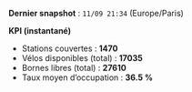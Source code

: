 **Dernier snapshot** : `11/09 21:34` (Europe/Paris)

**KPI (instantané)**

- Stations couvertes : **1470**
- Vélos disponibles (total) : **17035**
- Bornes libres (total) : **27610**
- Taux moyen d’occupation : **36.5 %**
